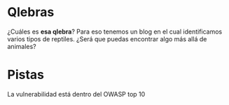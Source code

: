 # Qlebras

¿Cuáles es **esa qlebra**? Para eso tenemos un blog en el cual identificamos varios tipos de reptiles. ¿Será que puedas encontrar algo más allá de animales?

# Pistas

La vulnerabilidad está dentro del OWASP top 10
